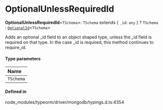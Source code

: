 # OptionalUnlessRequiredId

 **OptionalUnlessRequiredId**<`TSchema`\>: `TSchema` extends { `_id`: `any`  } ? `TSchema` : [`OptionalId`](OptionalId.md)<`TSchema`\>

Adds an optional _id field to an object shaped type, unless the _id field is required on that type.
In the case _id is required, this method continues to require_id.

#### Type parameters

| Name |
| :------ |
| `TSchema` | `object` |

#### Defined in

node_modules/typeorm/driver/mongodb/typings.d.ts:4354
